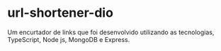 # url-shortener-dio
Um encurtador de links que foi desenvolvido utilizando as tecnologias, TypeScript, Node js, MongoDB e Express.
